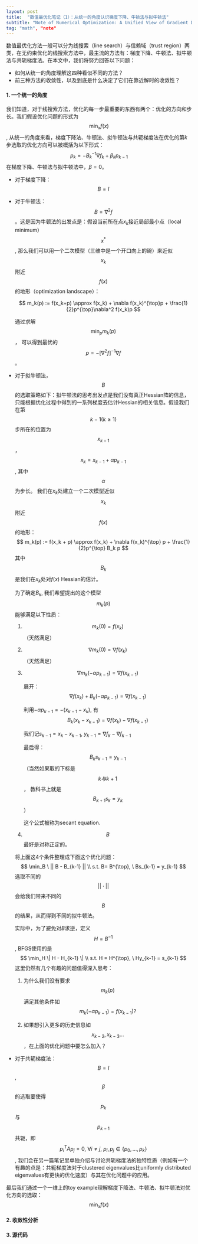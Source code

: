 ```yaml
---
layout: post
title:  "数值最优化笔记（1）：从统一的角度认识梯度下降、牛顿法与拟牛顿法"
subtitle: "Note of Numerical Optimization: A Unified View of Gradient Descent, Newton Method & Quasi-Newton Method"
tag: "math", "note"
---
```


数值最优化方法一般可以分为线搜索（line search）与信赖域（trust region）两类，在无约束优化的线搜索方法中，最主流的方法有：梯度下降、牛顿法、拟牛顿法与共轭梯度法。在本文中，我们将努力回答以下问题：

+ 如何从统一的角度理解这四种看似不同的方法？
+ 前三种方法的收敛性，以及到底是什么决定了它们在靠近解时的收敛性？



#### 1. 一个统一的角度

我们知道，对于线搜索方法，优化的每一步最重要的东西有两个：优化的方向和步长。我们假设优化问题的形式为$$\min_{x} f(x)$$, 从统一的角度来看，梯度下降法、牛顿法、拟牛顿法与共轭梯度法在优化的第$k$步选取的优化方向可以被概括为以下形式：
$$
p_k = -B_k^{-1}\nabla f_k + \beta_k p_{k-1}
$$
在梯度下降、牛顿法与拟牛顿法中，$\beta = 0$。

+ 对于梯度下降：$$ B = I$$

  

+ 对于牛顿法：$$B = \nabla^2 f$$。这是因为牛顿法的出发点是：假设当前所在点$x_k$接近局部最小点（local minimum）$$x^*$$, 那么我们可以用一个二次模型（三维中是一个开口向上的碗）来近似$$x_k$$附近$$f(x)$$的地形（optimization landscape）：

  $$
  m_k(p) := f(x_k+p) \approx f(x_k) + \nabla f(x_k)^{\top}p + \frac{1}		{2}p^{\top}\nabla^2 f(x_k)p
  $$

  通过求解$$\min_{p} m_k(p)$$， 可以得到最优的$$ p = - [\nabla^2 f]^{-1}\nabla f$$。

  

+ 对于拟牛顿法，$$ B $$的选取策略如下：拟牛顿法的思考出发点是我们没有真正Hessian阵的信息，只能根据优化过程中得到的一系列梯度去估计Hessian的相关信息。假设我们在第$$k-1 (k \geq 1)$$步所在的位置为$$x_{k-1}$$，$$x_k = x_{k-1} + \alpha p_{k-1}$$, 其中$$\alpha$$ 为步长。 我们在$x_k$处建立一个二次模型近似$$x_k$$附近$$f(x)$$的地形：
  $$
  m_k(p) := f(x_k + p) \approx f(x_k) + \nabla f(x_k)^{\top} p + \frac{1}{2}p^{\top} B_k p
  $$
  其中$$B_k$$是我们在$x_k$处对$f(x)$ Hessian的估计。

  为了确定$B_k$, 我们希望提出的这个模型$$m_k(p)$$能够满足以下性质：

  1. $$m_k(0) = f(x_k)$$ （天然满足）

  2. $$\nabla m_{k}(0) = \nabla f(x_k)$$ （天然满足）

  3. $$\nabla m_k(-\alpha p_{k-1}) = \nabla f(x_{k-1})$$

     展开：$$\nabla f(x_k) + B_{k} (-\alpha p_{k-1}) = \nabla f(x_{k-1}) $$

     利用$-\alpha p_{k-1} = - (x_{k-1} - x_{k})$, 有 $$B_k (x_k - x_{k-1}) = \nabla f(x_k) - \nabla f(x_{k-1})$$

     我们记$s_{k-1} = x_k - x_{k-1}, \ y_{k-1} = \nabla f_{k} - \nabla f_{k-1}$

     最后得：$$B_k s_{k-1} = y_{k-1}$$ （当然如果取的下标是 $$k 与 k+1$$， 教科书上就是$$B_{k+1}s_k = y_k$$）

     这个公式被称为secant equation. 

  4. $$B$$最好是对称正定的。

  将上面这4个条件整理成下面这个优化问题：
  $$
  \min_B \ || B - B_{k-1} || \\
  s.t. B= B^{\top}, \ Bs_{k-1} = y_{k-1}
  $$
  选取不同的$$||\cdot ||$$会给我们带来不同的$$B$$的结果，从而得到不同的拟牛顿法。

  实际中，为了避免对$B$求逆，定义$$H = B^{-1}$$, BFGS使用的是
  $$
  \min_H \| H - H_{k-1} \| \\
  s.t. H = H^{\top}, \ Hy_{k-1} = s_{k-1}
  $$
  这里仍然有几个有趣的问题值得深入思考：

  1. 为什么我们没有要求$$m_k(p)$$满足其他条件如$$m_k(-\alpha p_{k-1}) = f(x_{k-1})?$$

  2. 如果想引入更多的历史信息如$$x_{k-2}, x_{k-3}...$$，在上面的优化问题中要怎么加入？

     

+ 对于共轭梯度法：$$B = I$$, $$\beta$$的选取要使得$$p_k$$与$$p_{k-1}$$共轭，即$$p_i^TAp_j = 0, \ \forall i\neq j, \  p_i,p_j \in \{p_0, ..., p_k\} $$, 我们会在另一篇笔记里单独介绍与讨论共轭梯度法的独特性质（例如有一个有趣的点是：共轭梯度法对于clustered eigenvalues比uniformly distributed eigenvalues有更快的优化速度）与其在优化问题中的应用。

最后我们通过一个一维上的toy example理解梯度下降法、牛顿法、拟牛顿法对优化方向的选取：
$$
\min_x f(x)
$$




#### 2. 收敛性分析



#### 3. 源代码

```python
```

